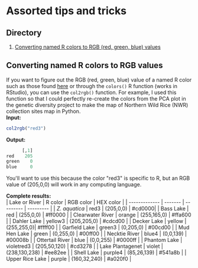 # Assorted tips and tricks


## Directory
1. [Converting named R colors to RGB (red, green, blue) values](#-Converting-named-R-colors-to-RGB-values)

## Converting named R colors to RGB values
If you want to figure out the RGB (red, green, blue) value of a named R color such as those found [here](http://www.stat.columbia.edu/~tzheng/files/Rcolor.pdf) or through the `colors()` R function (works in RStudio), you can use the `col2rgb()` function. For example, I used this function so that I could perfectly re-create the colors from the PCA plot in the genetic diversity project to make the map of Northern Wild Rice (NWR) collection sites map in Python.<br>
**Input:**
```R
col2rgb("red3")
```
**Output:**
```R
      [,1]
red    205
green    0
blue     0
```
You'll want to use this because the color "red3" is specific to R, but an RGB value of (205,0,0) will work in any computing language.

**Complete results:**<br>
| Lake or River | R color | RGB color | HEX color |
| ------------- | ------- | --------- | --------- |
| _Z. aquatica_ | red3 | (205,0,0) | #cd0000|
| Bass Lake | red | (255,0,0) | #ff0000 |
| Clearwater River | orange | (255,165,0) | #ffa600 |
| Dahler Lake | yellow3 | (205,205,0) | #cdcd00 |
| Decker Lake | yellow | (255,255,0)| #ffff00 |
| Garfield Lake | green3 | (0,205,0) | #00cd00 |
| Mud Hen Lake | green | (0,255,0) | #00ff00 |
| Necktie River | blue4 | (0,0,139) | #00008b |
| Ottertail River | blue | (0,0,255) | #0000ff |
| Phantom Lake | violetred3 | (205,50,120) | #cd3278 |
| Lake Plantagenet | violet | (238,130,238) | #ee82ee |
| Shell Lake | purple4 | (85,26,139) | #541a8b |
| Upper Rice Lake | purple | (160,32,240) | #a020f0 |
